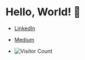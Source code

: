   # Hello, World! 👋

  - [LinkedIn](linkedin.com/in/gayan98)
  - [Medium](https://medium.com/@pathirage)

  - ![Visitor Count](https://img.shields.io/badge/Visitors-1234-blue)

